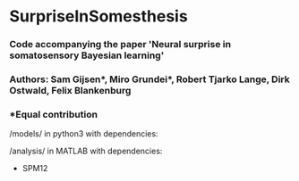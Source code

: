# SurpriseInSomesthesis

### Code accompanying the paper 'Neural surprise in somatosensory Bayesian learning'
### Authors: Sam Gijsen*, Miro Grundei*, Robert Tjarko Lange, Dirk Ostwald, Felix Blankenburg

### *Equal contribution

/models/ in python3 with dependencies:

/analysis/ in MATLAB with dependencies:
- SPM12

